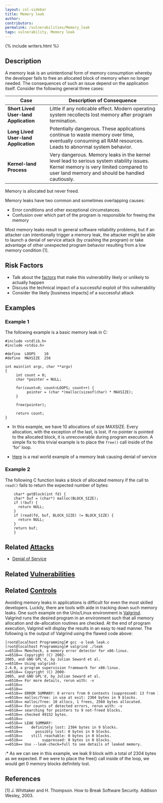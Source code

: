 ```yaml
---
layout: col-sidebar
title: Memory leak
author:
contributors:
permalink: /vulnerabilities/Memory_leak
tags: vulnerability, Memory leak
---
```


{% include writers.html %}

## Description

A memory leak is an unintentional form of memory consumption whereby the developer fails to free an allocated block of memory when no longer needed. The consequences of such an issue depend on the application itself. Consider the following general three cases:

| Case                                  | Description of Consequence                                                                                                                                                             |
| ------------------------------------- | -------------------------------------------------------------------------------------------------------------------------------------------------------------------------------------- |
| **Short Lived User-land Application** | Little if any noticable effect. Modern operating system recollects lost memory after program termination.                                                                              |
| **Long Lived User-land Application**  | Potentially dangerous. These applications continue to waste memory over time, eventually consuming all RAM resources. Leads to abnormal system behavior.                               |
| **Kernel-land Process**               | Very dangerous. Memory leaks in the kernel level lead to serious system stability issues. Kernel memory is very limited compared to user land memory and should be handled cautiously. |

Memory is allocated but never freed.

Memory leaks have two common and sometimes overlapping causes:

- Error conditions and other exceptional circumstances.
- Confusion over which part of the program is responsible for freeing the memory

Most memory leaks result in general software reliability problems, but if an attacker can intentionally trigger a memory leak, the attacker might be able to launch a denial of service attack (by crashing the program) or take advantage of other unexpected program behavior resulting from a low memory condition [1].

## Risk Factors

- Talk about the [factors](https://owasp.org/www-community/OWASP_Risk_Rating_Methodology) that make this vulnerability likely or unlikely to actually happen
- Discuss the technical impact of a successful exploit of this vulnerability
- Consider the likely \[business impacts\] of a successful attack

## Examples

### Example 1

The following example is a basic memory leak in C:

```
#include <stdlib.h>
#include <stdio.h>

#define  LOOPS    10
#define  MAXSIZE  256

int main(int argc, char **argv)
{
     int count = 0;
     char *pointer = NULL;

     for(count=0; count<LOOPS; count++) {
          pointer = (char *)malloc(sizeof(char) * MAXSIZE);
     }

     free(pointer);

     return count;
}
```

- In this example, we have 10 allocations of size MAXSIZE. Every allocation, with the exception of the last, is lost. If no pointer is pointed to the allocated block, it is unrecoverable during program execution. A simple fix to this trivial example is to place the `free()` call inside of the 'for' loop.

- [Here](http://www.securiteam.com/securitynews/5ZP0M1PIUI.html) is a real world example of a memory leak causing denial of service

### Example 2

The following C function leaks a block of allocated memory if the call to `read()` fails to return the expected number of bytes:

```
    char* getBlock(int fd) {
    char* buf = (char*) malloc(BLOCK_SIZE);
    if (!buf) {
      return NULL;
    }
    if (read(fd, buf, BLOCK_SIZE) != BLOCK_SIZE) {
      return NULL;
    }
    return buf;
    }
```

## Related [Attacks](../attacks/)

- [Denial of Service](../attacks/Denial_of_Service)

## Related [Vulnerabilities](../vulnerabilities/)

## Related [Controls](../controls/)

Avoiding memory leaks in applications is difficult for even the most skilled developers. Luckily, there are tools with aide in tracking down such memory leaks. One such example on the Unix/Linux environment is [Valgrind](http://valgrind.org/). Valgrind runs the desired program in an environment such that all memory allocation and de-allocation routines are checked. At the end of program execution, Valgrind will display the results in an easy to read manner. The following is the output of Valgrind using the flawed code above:

```
[root@localhost Programming]# gcc -o leak leak.c
[root@localhost Programming]# valgrind ./leak
==6518== Memcheck, a memory error detector for x86-linux.
==6518== Copyright (C) 2002-2005, and GNU GPL'd, by Julian Seward et al.
==6518== Using valgrind-2.4.0, a program supervision framework for x86-linux.
==6518== Copyright (C) 2000-2005, and GNU GPL'd, by Julian Seward et al.
==6518== For more details, rerun with: -v
==6518==
==6518==
==6518== ERROR SUMMARY: 0 errors from 0 contexts (suppressed: 13 from 1)
==6518== malloc/free: in use at exit: 2304 bytes in 9 blocks.
==6518== malloc/free: 10 allocs, 1 frees, 2560 bytes allocated.
==6518== For counts of detected errors, rerun with: -v
==6518== searching for pointers to 9 not-freed blocks.
==6518== checked 49152 bytes.
==6518==
==6518== LEAK SUMMARY:
==6518==    definitely lost: 2304 bytes in 9 blocks.
==6518==      possibly lost: 0 bytes in 0 blocks.
==6518==    still reachable: 0 bytes in 0 blocks.
==6518==         suppressed: 0 bytes in 0 blocks.
==6518== Use --leak-check=full to see details of leaked memory.
```

:\* As we can see in this example, we leak 9 block with a total of 2304
bytes as we expected. If we were to place the free() call inside of the
loop, we would get 0 memory blocks definitely lost.

## References

[1] J. Whittaker and H. Thompson. How to Break Software Security. Addison Wesley, 2003.
